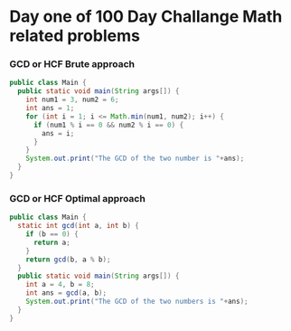 # Day one of 100 Day Challange Math related problems
### GCD or HCF Brute approach
```java 
public class Main {
  public static void main(String args[]) {
    int num1 = 3, num2 = 6;
    int ans = 1;
    for (int i = 1; i <= Math.min(num1, num2); i++) {
      if (num1 % i == 0 && num2 % i == 0) {
        ans = i;
      }
    }
    System.out.print("The GCD of the two number is "+ans);
  }
}
```

### GCD or HCF Optimal approach
```java
public class Main {
  static int gcd(int a, int b) {
    if (b == 0) {
      return a;
    }
    return gcd(b, a % b);
  }
  public static void main(String args[]) {
    int a = 4, b = 8;
    int ans = gcd(a, b);
    System.out.print("The GCD of the two numbers is "+ans);
  }
}

